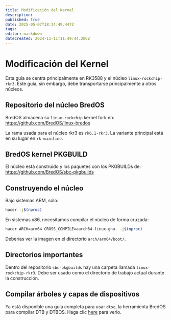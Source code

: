 ```yaml
---
title: Modificación del Kernel
description:
published: true
date: 2025-05-07T18:34:49.447Z
tags:
editor: markdown
dateCreated: 2024-11-11T11:49:44.206Z
---
```


# Modificación del Kernel

Esta guía se centra principalmente en RK3588 y el núcleo `linux-rockchip-rkr3`.
Este guía, sin embargo, debe transportarse principalmente a otros núcleos.

## Repositorio del núcleo BredOS

BredOS almacena su `linux-rockchip` kernel fork en:
https://github.com/BredOS/linux-bredos

La rama usada para el núcleo rkr3 es `rk6.1-rkr3`.
La variante principal está en su lugar en `rk-mainline`.

## BredOS kernel PKGBUILD

El núcleo está construido y los paquetes con los PKGBUILDs de:
https://github.com/BredOS/sbc-pkgbuilds

## Construyendo el núcleo

Bajo sistemas ARM, sólo:

```bash
hacer -j$(nproc)
```

En sistemas x86, necesitamos compilar el núcleo de forma cruzada:

```bash
hacer ARCH=arm64 CROSS_COMPILE=aarch64-linux-gnu- -j$(nproc)
```

Deberías ver la imagen en el directorio `arch/arm64/boot/`.

## Directorios importantes

Dentro del repositorio `sbc-pkgbuilds` hay una carpeta llamada `linux-rockchip-rkr3`.
Debe ser usado como el directorio de trabajo actual durante la construcción.

## Compilar árboles y capas de dispositivos

Ya está disponible una guía completa para usar `dtsc`, la herramienta BredOS para compilar DTB y DTBOS.
Haga clic [here](/en/Tools#dtsc-helper-script) para verlo.